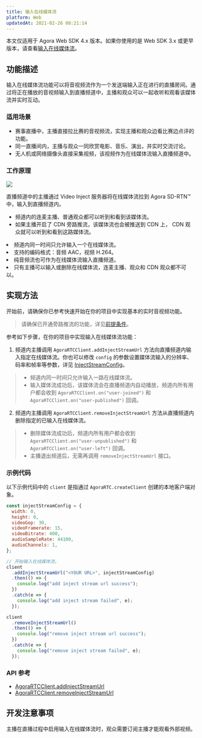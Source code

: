 ```yaml
---
title: 输入在线媒体流
platform: Web
updatedAt: 2021-02-26 08:21:14
---
```


<div class="alert note">本文仅适用于 Agora Web SDK 4.x 版本。如果你使用的是 Web SDK 3.x 或更早版本，请查看<a href="./inject_stream_web?platform=Web">输入在线媒体流</a>。</li></div>

## 功能描述

输入在线媒体流功能可以将音视频流作为一个发送端输入正在进行的直播房间。通过将正在播放的音视频输入到直播频道中，主播和观众可以一起收听和观看该媒体流并实时互动。

### 适用场景

- 赛事直播中，主播直接拉比赛的音视频流，实现主播和观众边看比赛边点评的功能。
- 同一直播间内，主播与观众一同欣赏电影、音乐、演出，并实时交流讨论。
- 无人机或网络摄像头直接采集视频，该视频作为在线媒体流输入直播频道中。

### 工作原理

![](https://web-cdn.agora.io/docs-files/1576059223619)

直播频道中的主播通过 Video Inject 服务器将在线媒体流拉到 Agora SD-RTN™ 中，输入到直播频道内。

- 频道内的连麦主播、普通观众都可以听到和看到该媒体流。
- 如果主播开启了 CDN 旁路推流，该媒体流也会被推送到 CDN 上， CDN 观众就可以听到和看到这路媒体流。

<div class="alert note"><li>频道内同一时间只允许输入一个在线媒体流。</li>
<li>支持的编码格式：音频 AAC，视频 H.264。</li>
<li>纯音频流也可作为在线媒体流输入直播频道。</li>
<li>只有主播可以输入或删除在线媒体流，连麦主播、观众和 CDN 观众都不可以。</li></div>

## 实现方法

开始前，请确保你已参考快速开始在你的项目中实现基本的实时音视频功能。

> 请确保已开通旁路推流的功能，详见[前提条件](./cdn_streaming_web_ng#前提条件)。

参考如下步骤，在你的项目中实现输入在线媒体流功能：

1. 频道内主播调用 `AgoraRTCClient.addInjectStreamUrl` 方法向直播频道内输入指定在线媒体流。你也可以修改 `config` 的参数设置媒体流输入的分辨率、码率和帧率等参数，详见 [InjectStreamConfig](./API%20Reference/web/v4.2.1/interfaces/injectstreamconfig.html)。

> - 频道内同一时间只允许输入一路在线媒体流。
> - 输入媒体流成功后，该媒体流会在直播频道内自动播放，频道内所有用户都会收到 `AgoraRTCClient.on("user-joined")` 和 `AgoraRTCClient.on("user-published")` 回调。

2. 频道内主播调用 `AgoraRTCClient.removeInjectStreamUrl` 方法从直播频道内删除指定的已输入在线媒体流。

> - 删除媒体流成功后，频道内所有用户都会收到 `AgoraRTCClient.on("user-unpublished")` 和 `AgoraRTCClient.on("user-left")` 回调。
> - 主播退出频道后，无需再调用 `removeInjectStreamUrl` 接口。

### 示例代码

以下示例代码中的 `client` 是指通过 `AgoraRTC.createClient` 创建的本地客户端对象。

```js
const injectStreamConfig = {
  width: 0,
  height: 0,
  videoGop: 30,
  videoFramerate: 15,
  videoBitrate: 400,
  audioSampleRate: 44100,
  audioChannels: 1,
};

// 开始输入在线媒体流。
client
  .addInjectStreamUrl("<YOUR URL>", injectStreamConfig)
  .then(() => {
    console.log("add inject stream url success");
  })
  .catch(e => {
    console.log("add inject stream failed", e);
  });

client
  .removeInjectStreamUrl()
  .then(() => {
    console.log("remove inject stream url success");
  })
  .catch(e => {
    console.log("remove inject stream failed", e);
  });
```

### API 参考

- [AgoraRTCClient.addInjectStreamUrl](./API%20Reference/web/v4.2.1/interfaces/iagorartcclient.html#addinjectstreamurl)
- [AgoraRTCClient.removeInjectStreamUrl](./API%20Reference/web/v4.2.1/interfaces/iagorartcclient.html#removeinjectstreamurl)

## 开发注意事项

主播在直播过程中启用输入在线媒体流时，观众需要订阅主播才能观看外部视频。
